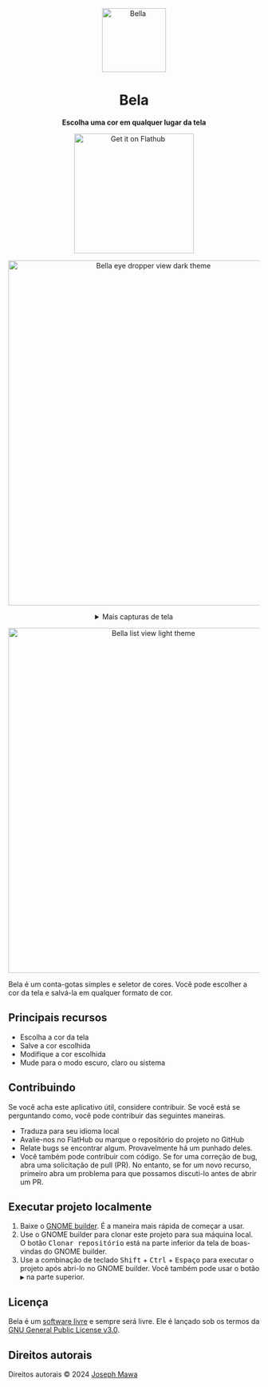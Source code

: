 <!-- markdownlint-disable -->
<div align="center">
  <img src="./data/icons/hicolor/scalable/apps/io.github.josephmawa.Bella.svg" alt="Bella" width="128" height="128"/>
</div>
<h1 align="center">Bela</h1>
<p align="center"><b>Escolha uma cor em qualquer lugar da tela</b></p>
<div align="center">
  <a href="https://flathub.org/apps/io.github.josephmawa.Bella">
    <img width="240" alt="Get it on Flathub" src="https://flathub.org/api/badge?locale=en"/>
  </a>
</div>
<p align="center">
  <img src="./screenshots/eye-dropper-view-dark.png" alt="Bella eye dropper view dark theme" width="566" height="691"/>
</p>
<div align="center">
  <details>
    <summary>Mais capturas de tela</summary>
    <p>
      <img src="./screenshots/eye-dropper-view-light.png" alt="Bella eye dropper view light theme" width="566" height="691"/>
    </p>
    <p>
      <img src="./screenshots/list-view-light.png" alt="Bella color picker list view light theme" width="566" height="691"/>
    </p>
    <p>
      <img src="./screenshots/details-view-dark.png" alt="Bella color picker details view dark theme" width="566" height="691"/>
    </p>
    <p>
      <img src="./screenshots/details-view-light.png" alt="Bella color picker details view light theme" width="566" height="691"/>
    </p>
  </details>
</div>
<p align="center">
  <img src="./screenshots/list-view-dark.png" alt="Bella list view light theme" width="566" height="691"/>
</p>

<!-- markdownlint-enable -->
<!-- markdownlint-disable headings -->

Bela é um conta-gotas simples e seletor de cores. Você pode escolher a cor da tela
e salvá-la em qualquer formato de cor.

## Principais recursos

- Escolha a cor da tela
- Salve a cor escolhida
- Modifique a cor escolhida
- Mude para o modo escuro, claro ou sistema

## Contribuindo

Se você acha este aplicativo útil, considere contribuir. Se você está se perguntando como,
você pode contribuir das seguintes maneiras.

- Traduza para seu idioma local
- Avalie-nos no FlatHub ou marque o repositório do projeto no GitHub
- Relate bugs se encontrar algum. Provavelmente há um punhado deles.
- Você também pode contribuir com código. Se for uma correção de bug, abra uma solicitação de pull (PR). No entanto,
se for um novo recurso, primeiro abra um problema para que possamos discuti-lo antes de abrir
um PR.

## Executar projeto localmente
<!-- markdownlint-disable no-inline-html -->
1. Baixe o [GNOME builder](https://flathub.org/apps/org.gnome.Builder). É a
maneira mais rápida de começar a usar.
1. Use o GNOME builder para clonar este projeto para sua máquina local. O botão
<kbd>Clonar repositório</kbd> está na parte inferior da tela de boas-vindas
do GNOME builder.
1. Use a combinação de teclado
<kbd>Shift</kbd> + <kbd>Ctrl</kbd> + <kbd>Espaço</kbd> para executar o projeto após abri-lo no GNOME builder. Você também pode
usar o botão <kbd>▶</kbd> na parte superior.
<!-- markdownlint-enable no-inline-html -->

## Licença

Bela é um [software livre](https://www.gnu.org/philosophy/free-sw.html) e
sempre será livre. Ele é lançado sob os termos da
[GNU General Public License v3.0](./LICENSE).

## Direitos autorais

Direitos autorais © 2024 [Joseph Mawa](https://github.com/josephmawa)
